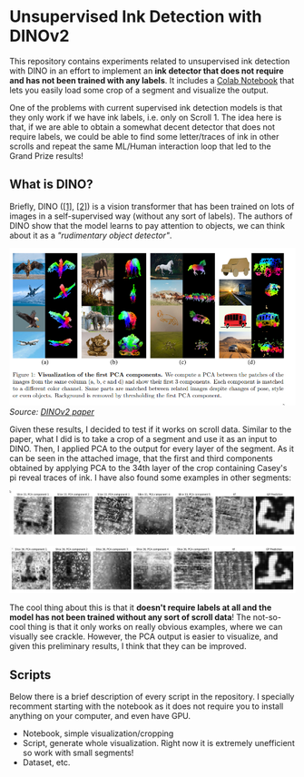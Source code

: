 # Unsupervised Ink Detection with DINOv2

This repository contains experiments related to unsupervised ink detection with DINO in an effort to implement an **ink detector that does not require and has not been trained with any labels**. It includes a [Colab Notebook]() that lets you easily load some crop of a segment and visualize the output. 

One of the problems with current supervised ink detection models is that they only work if we have ink labels, i.e. only on Scroll 1. The idea here is that, if we are able to obtain a somewhat decent detector that does not require labels, we could be able to find some letter/traces of ink in other scrolls and repeat the same ML/Human interaction loop that led to the Grand Prize results! 

## What is DINO? 

Briefly, DINO ([[1]](https://arxiv.org/abs/2104.14294), [[2]](https://arxiv.org/abs/2304.07193)) is a vision transformer that has been trained on lots of images in a self-supervised way (without any sort of labels). The authors of DINO show that the model learns to pay attention to objects, we can think about it as a *"rudimentary object detector"*.

![alt text](images/dino.png)
*Source: [DINOv2 paper](https://arxiv.org/abs/2304.07193)*

Given these results, I decided to test if it works on scroll data. Similar to the paper, what I did is to take a crop of a segment and use it as an input to DINO. Then, I applied PCA to the output for every layer of the segment. As it can be seen in the attached image, that the first and third components obtained by applying PCA to the 34th layer of the crop containing Casey's pi reveal traces of ink. I have also found some examples in other segments:

![alt text](images/pi.png)

![alt text](images/tau.png)



The cool thing about this is that it **doesn't require labels at all and the model has not been trained without any sort of scroll data**! The not-so-cool thing is that it only works on really obvious examples, where we can visually see crackle. However, the PCA output is easier to visualize, and given this preliminary results, I think that they can be improved.

## Scripts

Below there is a brief description of every script in the repository. I specially recomment starting with the notebook as it does not require you to install anything on your computer, and even have GPU.

- Notebook, simple visualization/cropping
- Script, generate whole visualization. Right now it is extremely unefficient so work with small segments!
- Dataset, etc.

